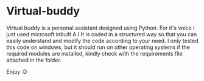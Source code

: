 # Virtual-buddy
Virtual buddy is a personal assistant designed using Python. For it's voice i just used microsoft inbuilt A.I.It is coded in a structured way so that you can easily understand and modify the code according to your need. I only tested this code on windows, but it should run on other operating systems if the required modules are installed, kindly check with the requirements file attached in the folder.

Enjoy :D
